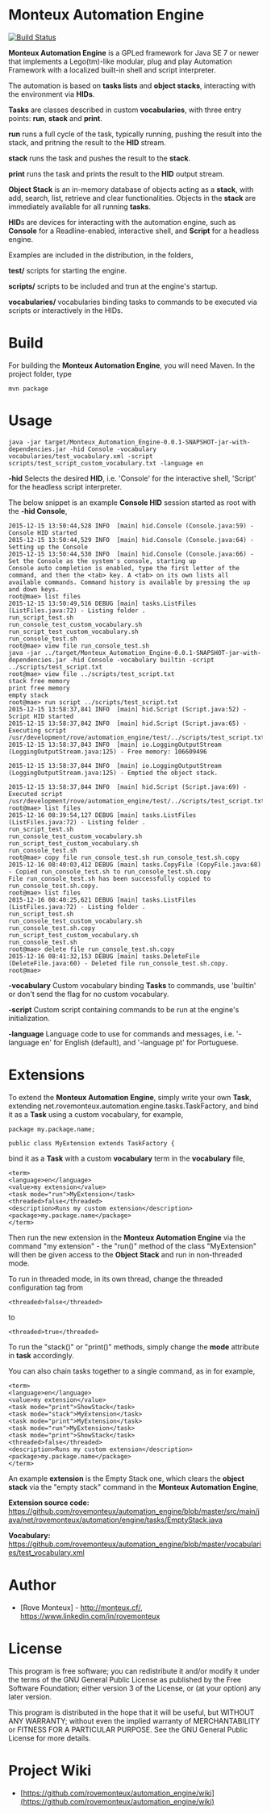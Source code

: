 **Monteux Automation Engine**
====================

[![Build Status](https://api.travis-ci.org/rovemonteux/automation_engine.svg?branch=master)](https://travis-ci.org/rovemonteux/automation_engine/)

**Monteux Automation Engine** is a GPLed framework for Java SE 7 or newer that implements a Lego(tm)-like modular, plug and play Automation Framework with a localized built-in shell and script interpreter.

The automation is based on **tasks lists** and **object stacks**, interacting with the environment via **HIDs**. 

**Tasks** are classes described in custom **vocabularies**, with three entry points: **run**, **stack** and **print**.

**run** runs a full cycle of the task, typically running, pushing the result into the stack, and pritning the result to the **HID** stream.

**stack** runs the task and pushes the result to the **stack**.

**print** runs the task and prints the result to the **HID** output stream.

**Object Stack** is an in-memory database of objects acting as a **stack**, with add, search, list, retrieve and clear functionalities. Objects in the **stack** are immediately available for all running **tasks**.

**HID**s are devices for interacting with the automation engine, such as **Console** for a Readline-enabled, interactive shell, and **Script** for a headless engine.

Examples are included in the distribution, in the folders,

**test/**
scripts for starting the engine.

**scripts/**
scripts to be included and trun at the engine's startup.

**vocabularies/**
vocabularies binding tasks to commands to be executed via scripts or interactively in the HIDs.

Build
=====

For building the **Monteux Automation Engine**, you will need Maven. In the project folder, type

```
mvn package
```
  
Usage
=====

```
java -jar target/Monteux_Automation_Engine-0.0.1-SNAPSHOT-jar-with-dependencies.jar -hid Console -vocabulary vocabularies/test_vocabulary.xml -script scripts/test_script_custom_vocabulary.txt -language en
```

**-hid**
Selects the desired **HID**, i.e. 'Console' for the interactive shell, 'Script' for the headless script interpreter.

The below snippet is an example **Console HID** session started as root with the **-hid Console**,

```
2015-12-15 13:50:44,528 INFO  [main] hid.Console (Console.java:59) - Console HID started
2015-12-15 13:50:44,529 INFO  [main] hid.Console (Console.java:64) - Setting up the Console
2015-12-15 13:50:44,530 INFO  [main] hid.Console (Console.java:66) - Set the Console as the system's console, starting up
Console auto completion is enabled, type the first letter of the command, and then the <tab> key. A <tab> on its own lists all available commands. Command history is available by pressing the up and down keys.
root@mae> list files 
2015-12-15 13:50:49,516 DEBUG [main] tasks.ListFiles (ListFiles.java:72) - Listing folder .
run_script_test.sh
run_console_test_custom_vocabulary.sh
run_script_test_custom_vocabulary.sh
run_console_test.sh
root@mae> view file run_console_test.sh
java -jar ../target/Monteux_Automation_Engine-0.0.1-SNAPSHOT-jar-with-dependencies.jar -hid Console -vocabulary builtin -script ../scripts/test_script.txt
root@mae> view file ../scripts/test_script.txt
stack free memory
print free memory
empty stack
root@mae> run script ../scripts/test_script.txt
2015-12-15 13:58:37,841 INFO  [main] hid.Script (Script.java:52) - Script HID started
2015-12-15 13:58:37,842 INFO  [main] hid.Script (Script.java:65) - Executing script /usr/development/rove/automation_engine/test/../scripts/test_script.txt
2015-12-15 13:58:37,843 INFO  [main] io.LoggingOutputStream (LoggingOutputStream.java:125) - Free memory: 106609496

2015-12-15 13:58:37,844 INFO  [main] io.LoggingOutputStream (LoggingOutputStream.java:125) - Emptied the object stack.

2015-12-15 13:58:37,844 INFO  [main] hid.Script (Script.java:69) - Executed script /usr/development/rove/automation_engine/test/../scripts/test_script.txt
root@mae> list files 
2015-12-16 08:39:54,127 DEBUG [main] tasks.ListFiles (ListFiles.java:72) - Listing folder .
run_script_test.sh
run_console_test_custom_vocabulary.sh
run_script_test_custom_vocabulary.sh
run_console_test.sh
root@mae> copy file run_console_test.sh run_console_test.sh.copy
2015-12-16 08:40:03,412 DEBUG [main] tasks.CopyFile (CopyFile.java:68) - Copied run_console_test.sh to run_console_test.sh.copy
File run_console_test.sh has been successfully copied to run_console_test.sh.copy.
root@mae> list files
2015-12-16 08:40:25,621 DEBUG [main] tasks.ListFiles (ListFiles.java:72) - Listing folder .
run_script_test.sh
run_console_test_custom_vocabulary.sh
run_console_test.sh.copy
run_script_test_custom_vocabulary.sh
run_console_test.sh
root@mae> delete file run_console_test.sh.copy
2015-12-16 08:41:32,153 DEBUG [main] tasks.DeleteFile (DeleteFile.java:60) - Deleted file run_console_test.sh.copy.
root@mae> 
```

**-vocabulary**
Custom vocabulary binding **Tasks** to commands, use 'builtin' or don't send the flag for no custom vocabulary.

**-script**
Custom script containing commands to be run at the engine's initialization.

**-language**
Language code to use for commands and messages, i.e. '-language en' for English (default), and '-language pt' for Portuguese. 

Extensions
==========

To extend the **Monteux Automation Engine**, simply write your own **Task**, extending net.rovemonteux.automation.engine.tasks.TaskFactory, and bind it as a **Task** using a custom vocabulary, for example,

```
package my.package.name;

public class MyExtension extends TaskFactory {
```

bind it as a **Task** with a custom **vocabulary** term in the **vocabulary** file,

```
<term>
<language>en</language>
<value>my extension</value>
<task mode="run">MyExtension</task>
<threaded>false</threaded>
<description>Runs my custom extension</description>
<package>my.package.name</package>
</term>
```

Then run the new extension in the **Monteux Automation Engine** via the command "my extension" - the "run()" method of the class "MyExtension" will then be given access to the **Object Stack** and run in non-threaded mode.

To run in threaded mode, in its own thread, change the threaded configuration tag from

```
<threaded>false</threaded>
```

to

```
<threaded>true</threaded>
```

To run the "stack()" or "print()" methods, simply change the **mode** attribute in **task** accordingly.

You can also chain tasks together to a single command, as in for example,

```
<term>
<language>en</language>
<value>my extension</value>
<task mode="print">ShowStack</task>
<task mode="stack">MyExtension</task>
<task mode="print">MyExtension</task>
<task mode="run">MyExtension</task>
<task mode="print">ShowStack</task>
<threaded>false</threaded>
<description>Runs my custom extension</description>
<package>my.package.name</package>
</term>
```

An example **extension** is the Empty Stack one, which clears the **object stack** via the "empty stack" command in the **Monteux Automation Engine**,

**Extension source code:** https://github.com/rovemonteux/automation_engine/blob/master/src/main/java/net/rovemonteux/automation/engine/tasks/EmptyStack.java

**Vocabulary:** https://github.com/rovemonteux/automation_engine/blob/master/vocabularies/test_vocabulary.xml

Author
======

* [Rove Monteux] - <http://monteux.cf/>, <https://www.linkedin.com/in/rovemonteux>

License
=======

This program is free software; you can redistribute it and/or modify it under the terms of the GNU General Public License as published by the Free Software Foundation; either version 3 of the License, or (at your option) any later version.

This program is distributed in the hope that it will be useful, but WITHOUT ANY WARRANTY; without even the implied warranty of MERCHANTABILITY or FITNESS FOR A PARTICULAR PURPOSE. See the GNU General Public License for more details.

Project Wiki
============

* [https://github.com/rovemonteux/automation_engine/wiki](https://github.com/rovemonteux/automation_engine/wiki)
